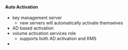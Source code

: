 #### Auto Activation
- key management server
	- new servers will automatically activate themselves
- AD based activation
- volume activation services role
	- supports both AD activation and KMS
- 